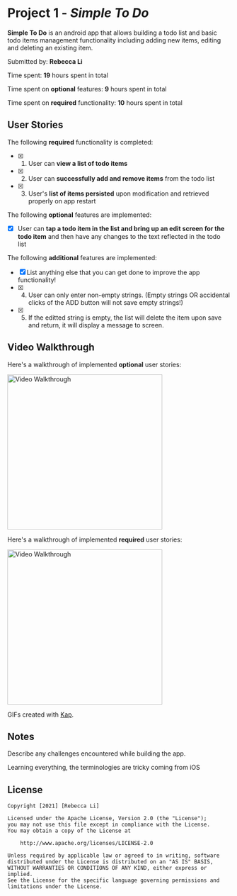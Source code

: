 # Project 1 - *Simple To Do*

**Simple To Do** is an android app that allows building a todo list and basic todo items management functionality including adding new items, editing and deleting an existing item.

Submitted by: **Rebecca Li**

Time spent: **19** hours spent in total


Time spent on **optional** features: **9** hours spent in total


Time spent on **required** functionality: **10** hours spent in total

## User Stories

The following **required** functionality is completed:

* [x] 1. User can **view a list of todo items**
* [x] 2. User can **successfully add and remove items** from the todo list
* [x] 3. User's **list of items persisted** upon modification and retrieved properly on app restart

The following **optional** features are implemented:

* [x] User can **tap a todo item in the list and bring up an edit screen for the todo item** and then have any changes to the text reflected in the todo list

The following **additional** features are implemented:

* [x] List anything else that you can get done to improve the app functionality!
* [x] 4. User can only enter non-empty strings. (Empty strings OR accidental clicks of the ADD button will not save empty strings!)
* [x] 5. If the editted string is empty, the list will delete the item upon save and return, it will display a message to screen.

## Video Walkthrough

Here's a walkthrough of implemented **optional** user stories:

<img src='preworkOptional.gif' title='Video Walkthrough' width='350' alt='Video Walkthrough' />

Here's a walkthrough of implemented **required** user stories:

<img src='kotlinPrework.gif' title='Video Walkthrough' width='350' alt='Video Walkthrough' />

GIFs created with [Kap](https://getkap.co/).

## Notes

Describe any challenges encountered while building the app.

Learning everything, the terminologies are tricky coming from iOS

## License

    Copyright [2021] [Rebecca Li]

    Licensed under the Apache License, Version 2.0 (the "License");
    you may not use this file except in compliance with the License.
    You may obtain a copy of the License at

        http://www.apache.org/licenses/LICENSE-2.0

    Unless required by applicable law or agreed to in writing, software
    distributed under the License is distributed on an "AS IS" BASIS,
    WITHOUT WARRANTIES OR CONDITIONS OF ANY KIND, either express or implied.
    See the License for the specific language governing permissions and
    limitations under the License.
